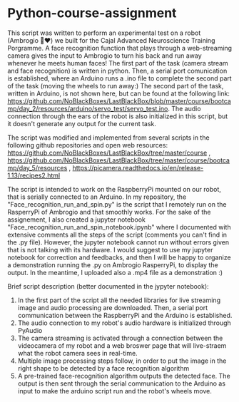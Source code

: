 # Python-course-assignment

This script was written to perform an experimental test on a robot (Ambrogio 🤖❤️) we built for the Cajal Advanced Neuroscience Training Porgramme. A face recognition function that plays through a web-streaming camera gives the input to Ambrogio to turn his back and run away whenever he meets human faces! The first part of the task (camera stream and face recognition) is written in python. Then, a serial port comunication is established, where an Arduino runs a .ino file to complete the second part of the task (moving the wheels to run away:) The second part of the task, written in Arduino, is not shown here, but can be found at the following link: https://github.com/NoBlackBoxes/LastBlackBox/blob/master/course/bootcamp/day_2/resources/arduino/servo_test/servo_test.ino. The audio connection through the ears of the robot is also initialized in this script, but it doesn't generate any output for the current task.

The script was modified and implemented from several scripts in the following github repositories and open web resources:
https://github.com/NoBlackBoxes/LastBlackBox/tree/master/course , https://github.com/NoBlackBoxes/LastBlackBox/tree/master/course/bootcamp/day_5/resources , https://picamera.readthedocs.io/en/release-1.13/recipes2.html

The script is intended to work on the RaspberryPi mounted on our robot, that is serially connected to an Arduino. In my repository, the "Face_recognition_run_and_spin.py" is the script that I remotely run on the RasperryPi of Ambrogio and that smoothly works. For the sake of the assignement, I also created a jupyter notebook "Face_recognition_run_and_spin_notebook.ipynb" where I documented with extensive comments all the steps of the script (comments you can't find in the .py file). However, the jupyter notebook cannot run without errors given that is not talking with its hardware. I would suggest to use my jupyter notebook for correction and feedbacks, and then I will be happy to organize a demonstration running the .py on Ambrogio RasperryPi, to display the output. In the meantime, I uploaded also a .mp4 file as a demonstration :)

Brief script description (better documented in the jypyter notebook):
1) In the first part of the script all the needed libraries for live streaming image and audio processing are downloaded. Then, a serial port communication between the RaspberryPi and the Arduino is established.
2) The audio connection to my robot's audio hardware is initialized through PyAudio
3) The camera streaming is activated through a connection between the videocamera of my robot and a web broswer page that will live-straem what the robot camera sees in real-time.
4) Multiple image processing steps follow, in order to put the image in the right shape to be detected by a face recognition algorithm
5) A pre-trained face-recognition algorithm outputs the detected face. The output is then sent through the serial communication to the Arduino as input to make the arduino script run and the robot's wheels move.


